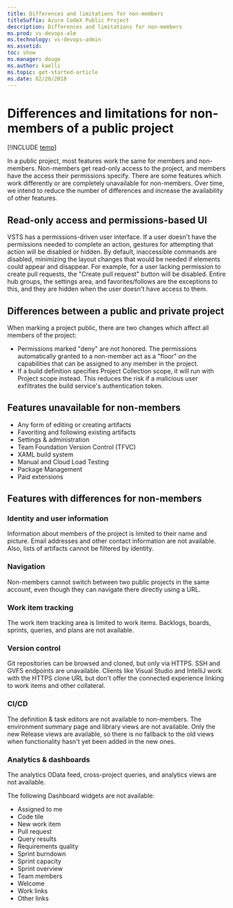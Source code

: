 ```yaml
---
title: Differences and limitations for non-members
titleSuffix: Azure CodeX Public Project
description: Differences and limitations for non-members
ms.prod: vs-devops-alm
ms.technology: vs-devops-admin
ms.assetid: 
toc: show
ms.manager: douge
ms.author: kaelli
ms.topic: get-started-article
ms.date: 02/20/2018
---
```



# Differences and limitations for non-members of a public project

[!INCLUDE [temp](_shared/version-public-projects.md)]

In a public project, most features work the same for members and non-members.
Non-members get read-only access to the project, and members have the access their permissions specify.
There are some features which work differently or are completely unavailable for non-members.
Over time, we intend to reduce the number of differences and increase the availability of other features.

## Read-only access and permissions-based UI
VSTS has a permissions-driven user interface.
If a user doesn't have the permissions needed to complete an action, gestures for attempting that action will be disabled or hidden.
By default, inaccessible commands are disabled, minimizing the layout changes that would be needed if elements could appear and disappear.
For example, for a user lacking permission to create pull requests, the "Create pull request" button will be disabled.
Entire hub groups, the settings area, and favorites/follows are the exceptions to this, and they are hidden when the user doesn't have access to them.

## Differences between a public and private project
When marking a project public, there are two changes which affect all members of the project:
* Permissions marked "deny" are not honored. The permissions automatically granted to a non-member act as a "floor" on the capabilities that can be assigned to any member in the project.
* If a build definition specifies Project Collection scope, it will run with Project scope instead. This reduces the risk if a malicious user exfiltrates the build service's authentication token.

## Features unavailable for non-members

* Any form of editing or creating artifacts
* Favoriting and following existing artifacts
* Settings & administration
* Team Foundation Version Control (TFVC)
* XAML build system
* Manual and Cloud Load Testing
* Package Management
* Paid extensions

## Features with differences for non-members

### Identity and user information
Information about members of the project is limited to their name and picture.
Email addresses and other contact information are not available.
Also, lists of artifacts cannot be filtered by identity.

### Navigation
Non-members cannot switch between two public projects in the same account, even though they can navigate there directly using a URL.

### Work item tracking
The work item tracking area is limited to work items.
Backlogs, boards, sprints, queries, and plans are not available.

### Version control
Git repositories can be browsed and cloned, but only via HTTPS.
SSH and GVFS endpoints are unavailable.
Clients like Visual Studio and IntelliJ work with the HTTPS clone URL but don't offer the connected experience linking to work items and other collateral.

### CI/CD
The definition & task editors are not available to non-members.
The environment summary page and library views are not available.
Only the new Release views are available, so there is no fallback to the old views when functionality hasn't yet been added in the new ones.

### Analytics & dashboards
The analytics OData feed, cross-project queries, and analytics views are not available.

The following Dashboard widgets are not available:

* Assigned to me
* Code tile
* New work item
* Pull request
* Query results
* Requirements quality
* Sprint burndown
* Sprint capacity
* Sprint overview
* Team members
* Welcome
* Work links
* Other links
